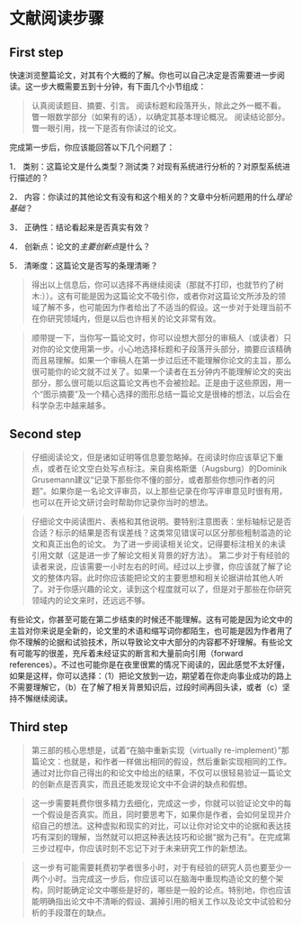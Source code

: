 # 文献阅读步骤

## First step

快速浏览整篇论文，对其有个大概的了解。你也可以自己决定是否需要进一步阅读。这一步大概需要五到十分钟，有下面几个小节组成：

>认真阅读题目、摘要、引言。
>阅读标题和段落开头，除此之外一概不看。
>瞥一眼数学部分（如果有的话），以确定其基本理论概况。
>阅读结论部分。
>瞥一眼引用，找一下是否有你读过的论文。

完成第一步后，你应该能回答以下几个问题了：

1．  类别：这篇论文是什么类型？测试类？对现有系统进行分析的？对原型系统进行描述的？

2．  内容：你读过的其他论文有没有和这个相关的？文章中分析问题用的什么*理论基础*？

3．  正确性：结论看起来是否真实有效？

4．  创新点：论文的*主要创新点*是什么？

5．  清晰度：这篇论文是否写的条理清晰？

>得出以上信息后，你可以选择不再继续阅读（那就不打印，也就节约了树木:））。这有可能是因为这篇论文不吸引你，或者你对这篇论文所涉及的领域了解不多，也可能因为作者给出了不适当的假设。这一步对于处理当前不在你研究领域内，但是以后也许相关的论文非常有效。

>顺带提一下，当你写一篇论文时，你可以设想大部分的审稿人（或读者）只对你的论文使用第一步。小心地选择标题和子段落开头部分，摘要应该精确而且易理解。如果一个审稿人在第一步过后还不能理解你论文的主旨，那么很可能你的论文就不过关了。如果一个读者在五分钟内不能理解论文的突出部分，那么很可能以后这篇论文再也不会被捡起。正是由于这些原因，用一个“图示摘要”及一个精心选择的图形总结一篇论文是很棒的想法，以后会在科学杂志中越来越多。

## Second step

>仔细阅读论文，但是诸如证明等信息要忽略掉。在阅读时你应该草记下重点，或者在论文空白处写点标注。来自奥格斯堡（Augsburg）的Dominik Grusemann建议“记录下那些你不懂的部分，或者那些你想问作者的问题”。如果你是一名论文评审员，以上那些记录在你写评审意见时很有用，也可以在开论文研讨会时帮助你记录你当时的想法。

>仔细论文中阅读图片、表格和其他说明。要特别注意图表：坐标轴标记是否合适？标示的结果是否有误差线？这类常见错误可以区分那些粗制滥造的论文和真正出色的论文。
>为了进一步阅读相关论文，记得要标注相关的未读引用文献（这是进一步了解论文相关背景的好方法）。
>第二步对于有经验的读者来说，应该需要一小时左右的时间。经过以上步骤，你应该就了解了论文的整体内容。此时你应该能把论文的主要思想和相关论据讲给其他人听了。对于你感兴趣的论文，读到这个程度就可以了，但是对于那些在你研究领域内的论文来时，还远远不够。

有些论文，你甚至可能在第二步结束的时候还不能理解。这有可能是因为论文中的主旨对你来说是全新的，论文里的术语和缩写词你都陌生，也可能是因为作者用了你不理解的论据和试验技术，所以导致论文中大部分的内容都不好理解。有些论文有可能写的很差，充斥着未经证实的断言和大量前向引用（forward references）。不过也可能你是在夜里很累的情况下阅读的，因此感觉不太好懂，如果是这样，你可以选择：（1）把论文放到一边，期望着在你走向事业成功的路上不需要理解它，（b）在了解了相关背景知识后，过段时间再回头读，或者（c）坚持不懈继续阅读。

## Third step

>第三部的核心思想是，试着“在脑中重新实现（virtually re-implement）”那篇论文：也就是，和作者一样做出相同的假设，然后重新实现相同的工作。通过对比你自己得出的和论文中给出的结果，不仅可以很轻易验证一篇论文的创新点是否真实，而且还能发现论文中不会讲的缺点和假想。

>这一步需要耗费你很多精力去细化，完成这一步，你就可以验证论文中的每一个假设是否真实。而且，同时要思考下，如果你是作者，会如何呈现并介绍自己的想法。这种虚拟和现实的对比，可以让你对论文中的论据和表达技巧有深刻的理解，当然就可以把这种表达技巧和论据“据为己有”。在完成第三步过程中，你应该时刻不忘记下对于未来研究工作的新想法。

>这一步有可能需要耗费初学者很多小时，对于有经验的研究人员也要至少一两个小时。当完成这一步后，你应该可以在脑海中重现构造论文的整个架构，同时能确定论文中哪些是好的，哪些是一般的论点。特别地，你也应该能明确指出论文中不清晰的假设、漏掉引用的相关工作以及论文中试验和分析的手段潜在的缺点。

